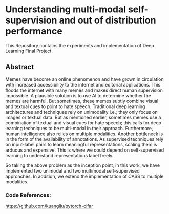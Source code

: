 # Understanding multi-modal self-supervision and out of distribution performance
This Repository contains the experiments and implementation of Deep Learning Final Project

## Abstract
Memes have become an online phenomenon and have grown in circulation with increased accessibility to the internet and editorial applications. This floods the internet with many memes and makes direct human supervision impossible. A plausible solution is to use AI to determine whether the memes are harmful. But sometimes, these memes subtly combine visual and textual cues to point to hate speech. Traditional deep learning architectures and techniques rely on unimodality i.e.; they only focus on images or textual data. But as mentioned earlier, sometimes memes use a combination of textual and visual cues for hate speech; this calls for deep learning techniques to be multi-modal in their approach. Furthermore, human intelligence also relies on multiple modalities. Another bottleneck is in the form of the availability of annotations. As supervised techniques rely on input-label pairs to learn meaningful representations, scaling them is arduous and expensive. This is where we could depend on self-supervised learning to understand representations label freely. 

So taking the above problem as the inception point, in this work, we have implemented two unimodal and two multimodal self-supervised approaches. In addition, we extend the implementation of CASS to multiple modalities.

### Code References: 
https://github.com/kuangliu/pytorch-cifar
